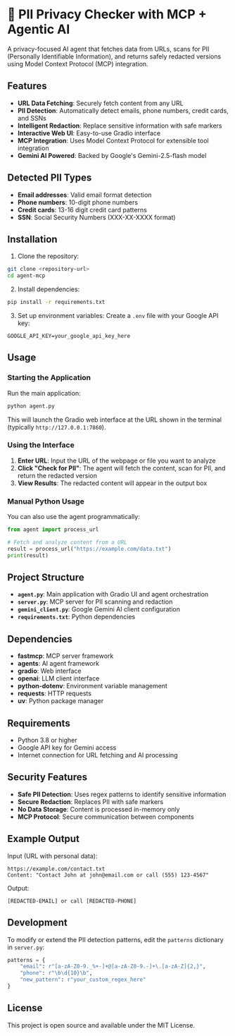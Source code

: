 # 🔐 PII Privacy Checker with MCP + Agentic AI

A privacy-focused AI agent that fetches data from URLs, scans for PII (Personally Identifiable Information), and returns safely redacted versions using Model Context Protocol (MCP) integration.

## Features

- **URL Data Fetching**: Securely fetch content from any URL
- **PII Detection**: Automatically detect emails, phone numbers, credit cards, and SSNs
- **Intelligent Redaction**: Replace sensitive information with safe markers
- **Interactive Web UI**: Easy-to-use Gradio interface
- **MCP Integration**: Uses Model Context Protocol for extensible tool integration
- **Gemini AI Powered**: Backed by Google's Gemini-2.5-flash model

## Detected PII Types

- **Email addresses**: Valid email format detection
- **Phone numbers**: 10-digit phone numbers
- **Credit cards**: 13-16 digit credit card patterns
- **SSN**: Social Security Numbers (XXX-XX-XXXX format)

## Installation

1. Clone the repository:
```bash
git clone <repository-url>
cd agent-mcp
```

2. Install dependencies:
```bash
pip install -r requirements.txt
```

3. Set up environment variables:
Create a `.env` file with your Google API key:
```
GOOGLE_API_KEY=your_google_api_key_here
```

## Usage

### Starting the Application

Run the main application:
```bash
python agent.py
```

This will launch the Gradio web interface at the URL shown in the terminal (typically `http://127.0.0.1:7860`).

### Using the Interface

1. **Enter URL**: Input the URL of the webpage or file you want to analyze
2. **Click "Check for PII"**: The agent will fetch the content, scan for PII, and return the redacted version
3. **View Results**: The redacted content will appear in the output box

### Manual Python Usage

You can also use the agent programmatically:

```python
from agent import process_url

# Fetch and analyze content from a URL
result = process_url("https://example.com/data.txt")
print(result)
```

## Project Structure

- **`agent.py`**: Main application with Gradio UI and agent orchestration
- **`server.py`**: MCP server for PII scanning and redaction
- **`gemini_client.py`**: Google Gemini AI client configuration
- **`requirements.txt`**: Python dependencies

## Dependencies

- **fastmcp**: MCP server framework
- **agents**: AI agent framework
- **gradio**: Web interface
- **openai**: LLM client interface
- **python-dotenv**: Environment variable management
- **requests**: HTTP requests
- **uv**: Python package manager

## Requirements

- Python 3.8 or higher
- Google API key for Gemini access
- Internet connection for URL fetching and AI processing

## Security Features

- **Safe PII Detection**: Uses regex patterns to identify sensitive information
- **Secure Redaction**: Replaces PII with safe markers
- **No Data Storage**: Content is processed in-memory only
- **MCP Protocol**: Secure communication between components

## Example Output

Input (URL with personal data):
```
https://example.com/contact.txt
Content: "Contact John at john@email.com or call (555) 123-4567"
```

Output:
```
[REDACTED-EMAIL] or call [REDACTED-PHONE]
```

## Development

To modify or extend the PII detection patterns, edit the `patterns` dictionary in `server.py`:

```python
patterns = {
    "email": r"[a-zA-Z0-9._%+-]+@[a-zA-Z0-9.-]+\.[a-zA-Z]{2,}",
    "phone": r"\b\d{10}\b",
    "new_pattern": r"your_custom_regex_here"
}
```

## License

This project is open source and available under the MIT License.
